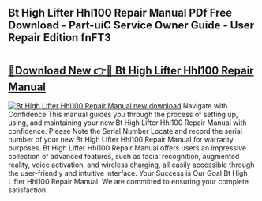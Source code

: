 ## Bt High Lifter Hhl100 Repair Manual PDf Free Download - Part-uiC Service Owner Guide - User Repair Edition fnFT3

# <h2><a href="http://bc83221.oget.top/?id=Bt+High+Lifter+Hhl100+Repair+Manual">🔗Download New 👉🔴 Bt High Lifter Hhl100 Repair Manual</a></h2>

[![Bt High Lifter Hhl100 Repair Manual new download](https://i.imgur.com/5g1atiW.png)](http://bc83221.oget.top/?id=Bt+High+Lifter+Hhl100+Repair+Manual)
Navigate with Confidence This manual guides you through the process of setting up, using, and maintaining your new Bt High Lifter Hhl100 Repair Manual with confidence. Please Note the Serial Number Locate and record the serial number of your new Bt High Lifter Hhl100 Repair Manual for warranty purposes. Bt High Lifter Hhl100 Repair Manual offers users an impressive collection of advanced features, such as facial recognition, augmented reality, voice activation, and wireless charging, all easily accessible through the user-friendly and intuitive interface. Your Success is Our Goal Bt High Lifter Hhl100 Repair Manual. We are committed to ensuring your complete satisfaction.
